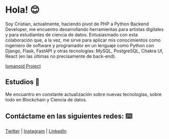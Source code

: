# Hola! 😊

Soy Cristian, actualmente, haciendo pivot de PHP a Python Backend Developer, me encuentro desarrollando herramientas para artistas digitales y para estudiantes de ciencia de datos. Entusiasmado con esta colaboración que, a la vez, me sirve para aplicar mis conocimientos como ingeniero de software y programador en un lenguaje como Python con Django, Flask, FastAPI y otras tecnologías: MySQL, PostgreSQL, Chakra UI, React (en las últimas no precisamente de back-end).

[Iomanoid Project](https://github.com/armycrih/Iomanoid)

## Estudios 🚀

Me encuantro en constante actualización sobre nuevas tecnologías, sobre todo en Blockchain y Ciencia de datos.


## Contáctame en las siguientes redes: ⌨️

[Twitter](https://twitter.com/armycrih) | [Instagram](https://www.instagram.com/armycrih/) | [LinkedIn](
https://www.linkedin.com/in/armycrih/) 



